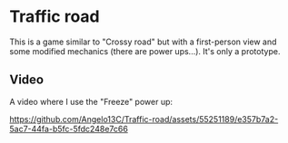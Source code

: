 # Traffic road
This is a game similar to "Crossy road" but with a first-person view and some modified mechanics (there are power ups...).
It's only a prototype.

## Video
A video where I use the "Freeze" power up:

https://github.com/Angelo13C/Traffic-road/assets/55251189/e357b7a2-5ac7-44fa-b5fc-5fdc248e7c66
